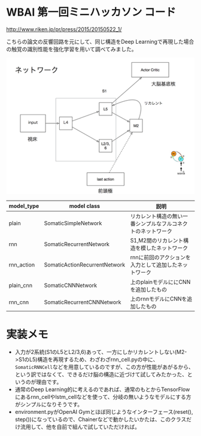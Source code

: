 # WBAI 第一回ミニハッカソン コード

http://www.riken.jp/pr/press/2015/20150522_1/

こちらの論文の反響回路を元にして、同じ構造をDeep Learningで再現した場合の触覚の識別性能を強化学習を用いて調べてみました。

![network_graph](./doc/network.png)



| model_type  | model class                   | 説明                                             |
| ------------|-------------------------------|--------------------------------------------------|
| plain       | SomaticSimpleNetwork          | リカレント構造の無い一番シンプルなフルコネクトのネットワーク |  
| rnn         | SomaticRecurrentNetwork       | S1,M2間のリカレント構造を模したネットワーク              |
| rnn_action  | SomaticActionRecurrentNetwork | rnnに前回のアクションを入力として追加したネットワーク      |
| plain_cnn   | SomaticCNNNetwork             | 上のplainモデルににCNNを追加したもの                 |
| rnn_cnn     | SomaticRecurrentCNNNetwork    | 上のrnnモデルにCNNを追加したもの                    |


# 実装メモ
- 入力が2系統(S1のL5とL2/3,6)あって、一方にしかリカレントしない(M2->S1のL5)構造を再現するため、わざわざrnn_cell.pyの中に、`SomaticRNNCell`などを用意しているのですが、この方が性能があがるから、という訳ではなくて、できるだけ脳の構造に近づけて試してみたかった、というのが理由です。
- 通常のDeep Learning的に考えるのであれば、通常のもとからTensorFlowにあるrnn_cellやlstm_cellなどを使って、分岐の無いようなモデルにする方がシンプルになりそうです。
- environment.pyがOpenAI Gymとほぼ同じようなインターフェース(reset(), step())になっているので、Chainerなどで動かしたいかたは、このクラスだけ流用して、他を自前で組んで試していただければ。
